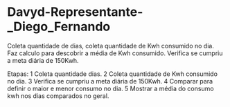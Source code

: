 # Davyd-Representante-_Diego_Fernando
Coleta quantidade de dias, coleta quantidade de Kwh consumido no dia.
Faz calculo para descobrir a média de Kwh consumido.
Verifica se cumpriu a meta diária de 150Kwh.

Etapas:
1 Coleta quantidade dias.
2 Coleta quantidade de Kwh consumido no dia.
3 Verifica se cumpriu a meta diária de 150Kwh.
4 Comparar para definir o maior e menor consumo no dia.
5 Mostrar a média do consumo kwh nos dias comparados no geral.


